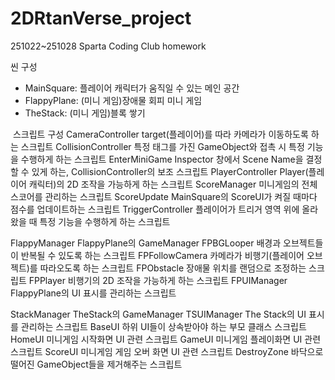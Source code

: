 # 2DRtanVerse_project
251022~251028 Sparta Coding Club homework

씬 구성
- MainSquare: 플레이어 캐릭터가 움직일 수 있는 메인 공간
- FlappyPlane: (미니 게임)장애물 회피 미니 게임
- TheStack: (미니 게임)블록 쌓기

​
스크립트 구성
CameraController       target(플레이어)를 따라 카메라가 이동하도록 하는 스크립트
CollisionController    특정 태그를 가진 GameObject와 접촉 시 특정 기능을 수행하게 하는 스크립트
EnterMiniGame          Inspector 창에서 Scene Name을 결정할 수 있게 하는, CollisionController의 보조 스크립트
PlayerController       Player(플레이어 캐릭터)의 2D 조작을 가능하게 하는 스크립트
ScoreManager           미니게임의 전체 스코어를 관리하는 스크립트
ScoreUpdate            MainSquare의 ScoreUI가 켜질 때마다 점수를 업데이트하는 스크립트
TriggerController      플레이어가 트리거 영역 위에 올라왔을 때 특정 기능을 수행하게 하는 스크립트

FlappyManager          FlappyPlane의 GameManager
FPBGLooper             배경과 오브젝트들이 반복될 수 있도록 하는 스크립트
FPFollowCamera         카메라가 비행기(플레이어 오브젝트)를 따라오도록 하는 스크립트
FPObstacle             장애물 위치를 랜덤으로 조정하는 스크립트
FPPlayer               비행기의 2D 조작을 가능하게 하는 스크립트
FPUIManager            FlappyPlane의 UI 표시를 관리하는 스크립트

StackManager           TheStack의 GameManager
TSUIManager            The Stack의 UI 표시를 관리하는 스크립트
BaseUI                 하위 UI들이 상속받아야 하는 부모 클래스 스크립트
HomeUI                 미니게임 시작화면 UI 관련 스크립트
GameUI                 미니게임 플레이화면 UI 관련 스크립트
ScoreUI                미니게임 게임 오버 화면 UI 관련 스크립트
DestroyZone            바닥으로 떨어진 GameObject들을 제거해주는 스크립트
